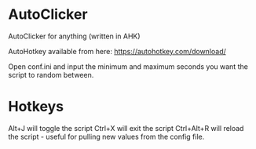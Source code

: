 # AutoClicker
AutoClicker for anything (written in AHK)

AutoHotkey available from here: https://autohotkey.com/download/ 

Open conf.ini and input the minimum and maximum seconds you want the script to random between.

# Hotkeys

Alt+J will toggle the script
Ctrl+X will exit the script
Ctrl+Alt+R will reload the script - useful for pulling new values from the config file.
